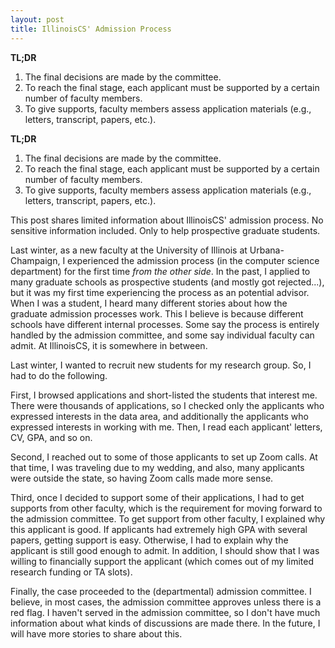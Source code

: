```yaml
---
layout: post
title: IllinoisCS' Admission Process
---
```


**TL;DR**
1. The final decisions are made by the committee.
1. To reach the final stage, each applicant must be supported by a certain number of faculty members.
1. To give supports, faculty members assess application materials (e.g., letters, transcript, papers, etc.).

<!-- more -->

**TL;DR**
1. The final decisions are made by the committee.
1. To reach the final stage, each applicant must be supported by a certain number of faculty members.
1. To give supports, faculty members assess application materials (e.g., letters, transcript, papers, etc.).

This post shares limited information about IllinoisCS' admission process. No sensitive information included. Only to help prospective graduate students.

Last winter, as a new faculty at the University of Illinois at Urbana-Champaign, I experienced the admission process (in the computer science department) for the first time *from the other side*.
In the past, I applied to many graduate schools as prospective students (and mostly got rejected...), but it was my first time experiencing the process as an potential advisor.
When I was a student, I heard many different stories about how the graduate admission processes work. This I believe is because different schools have different internal processes. Some say the process is entirely handled by the admission committee, and some say individual faculty can admit. At IllinoisCS, it is somewhere in between.

Last winter, I wanted to recruit new students for my research group. So, I had to do the following.

First, I browsed applications and short-listed the students that interest me. There were thousands of applications, so I checked only the applicants who expressed interests in the data area, and additionally the applicants who expressed interests in working with me. Then, I read each applicant' letters, CV, GPA, and so on.

Second, I reached out to some of those applicants to set up Zoom calls. At that time, I was traveling due to my wedding, and also, many applicants were outside the state, so having Zoom calls made more sense.

Third, once I decided to support some of their applications, I had to get supports from other faculty, which is the requirement for moving forward to the admission committee. To get support from other faculty, I explained why this applicant is good. If applicants had extremely high GPA with several papers, getting support is easy. Otherwise, I had to explain why the applicant is still good enough to admit. 
In addition, I should show that I was willing to financially support the applicant (which comes out of my limited research funding or TA slots).

Finally, the case proceeded to the (departmental) admission committee. I believe, in most cases, the admission committee approves unless there is a red flag. I haven't served in the admission committee, so I don't have much information about what kinds of discussions are made there. In the future, I will have more stories to share about this.

